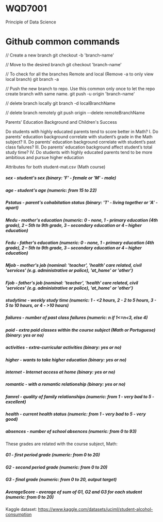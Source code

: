 # WQD7001
Principle of Data Science


# Github common commands
// Create a new branch
git checkout -b 'branch-name'

// Move to the desired branch
git checkout 'branch-name'

// To check for all the branches Remote and local (Remove -a to only view local branch)
git branch -a

// Push the new branch to repo. Use this common only once to let the repo create branch with same name.
git push -u origin 'branch-name'

// delete branch locally
git branch -d localBranchName

// delete branch remotely
git push origin --delete remoteBranchName


Parents' Education Background and Children's Success

Do students with highly educated parents tend to score better in Math?
I.	Do parents’ education background correlate with student’s grade in the Math subject?
II.	Do parents’ education background correlate with student’s past class failures?
III.	Do parents’ education background affect student’s total study time?
IV.	Do students with highly educated parents tend to be more ambitious and pursue higher education

Attributes for both student-mat.csv (Math course)

##### sex - student's sex (binary: 'F' - female or 'M' - male)
##### age - student's age (numeric: from 15 to 22)
##### Pstatus - parent's cohabitation status (binary: 'T' - living together or 'A' - apart)
##### Medu - mother's education (numeric: 0 - none, 1 - primary education (4th grade), 2 – 5th to 9th grade, 3 – secondary education or 4 – higher education)
##### Fedu - father's education (numeric: 0 - none, 1 - primary education (4th grade), 2 – 5th to 9th grade, 3 – secondary education or 4 – higher education)
##### Mjob - mother's job (nominal: 'teacher', 'health' care related, civil 'services' (e.g. administrative or police), 'at_home' or 'other')
##### Fjob - father's job (nominal: 'teacher', 'health' care related, civil 'services' (e.g. administrative or police), 'at_home' or 'other')
##### studytime - weekly study time (numeric: 1 - <2 hours, 2 - 2 to 5 hours, 3 - 5 to 10 hours, or 4 - >10 hours)
##### failures - number of past class failures (numeric: n if 1<=n<3, else 4)
##### paid - extra paid classes within the course subject (Math or Portuguese) (binary: yes or no)
##### activities - extra-curricular activities (binary: yes or no)
##### higher - wants to take higher education (binary: yes or no)
##### internet - Internet access at home (binary: yes or no)
##### romantic - with a romantic relationship (binary: yes or no)
##### famrel - quality of family relationships (numeric: from 1 - very bad to 5 - excellent)
##### health - current health status (numeric: from 1 - very bad to 5 - very good)
##### absences - number of school absences (numeric: from 0 to 93)

These grades are related with the course subject, Math:

##### G1 - first period grade (numeric: from 0 to 20)
##### G2 - second period grade (numeric: from 0 to 20)
##### G3 - final grade (numeric: from 0 to 20, output target)
##### AverageScore - average of sum of G1, G2 and G3 for each student (numeric: from 0 to 20)


Kaggle dataset: https://www.kaggle.com/datasets/uciml/student-alcohol-consumption